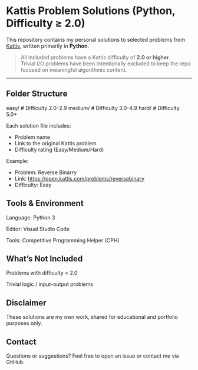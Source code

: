 # Kattis Problem Solutions (Python, Difficulty ≥ 2.0)

This repository contains my personal solutions to selected problems from [Kattis](https://open.kattis.com/), written primarily in **Python**.

> All included problems have a Kattis difficulty of **2.0 or higher**.  
> Trivial I/O problems have been intentionally excluded to keep the repo focused on meaningful algorithmic content.

---

## Folder Structure

easy/ # Difficulty 2.0–2.9
medium/ # Difficulty 3.0–4.9
hard/ # Difficulty 5.0+

Each solution file includes:
- Problem name  
- Link to the original Kattis problem  
- Difficulty rating (Easy/Medium/Hard)

Example:

- Problem: Reverse Binarry
- Link: https://open.kattis.com/problems/reversebinary
- Difficulty: Easy

## Tools & Environment

Language: Python 3

Editor: Visual Studio Code

Tools: Competitive Programming Helper (CPH)

## What’s Not Included
Problems with difficulty < 2.0

Trivial logic / input-output problems

## Disclaimer
These solutions are my own work, shared for educational and portfolio purposes only.

## Contact
Questions or suggestions? Feel free to open an issue or contact me via GitHub.